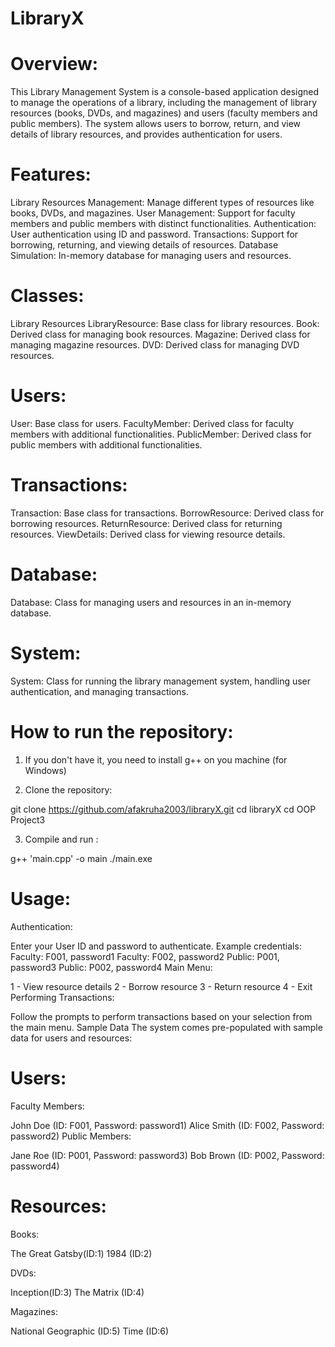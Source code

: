 # LibraryX

# Overview:
This Library Management System is a console-based application designed to manage the operations of a library, including the management of library resources (books, DVDs, and magazines) and users (faculty members and public members). The system allows users to borrow, return, and view details of library resources, and provides authentication for users.

# Features: 
Library Resources Management: Manage different types of resources like books, DVDs, and magazines.
User Management: Support for faculty members and public members with distinct functionalities.
Authentication: User authentication using ID and password.
Transactions: Support for borrowing, returning, and viewing details of resources.
Database Simulation: In-memory database for managing users and resources.
# Classes:
Library Resources
LibraryResource: Base class for library resources.
Book: Derived class for managing book resources.
Magazine: Derived class for managing magazine resources.
DVD: Derived class for managing DVD resources.
# Users:
User: Base class for users.
FacultyMember: Derived class for faculty members with additional functionalities.
PublicMember: Derived class for public members with additional functionalities.
# Transactions:
Transaction: Base class for transactions.
BorrowResource: Derived class for borrowing resources.
ReturnResource: Derived class for returning resources.
ViewDetails: Derived class for viewing resource details.
# Database:
Database: Class for managing users and resources in an in-memory database.
# System:
System: Class for running the library management system, handling user authentication, and managing transactions.
# How to run the repository:
1. If you don't have it, you need to install g++ on you machine (for Windows)

2. Clone the repository:

git clone https://github.com/afakruha2003/libraryX.git
cd libraryX
cd OOP Project3


3. Compile and run :

g++ 'main.cpp' -o main
./main.exe

 # Usage: 
Authentication:

Enter your User ID and password to authenticate.
Example credentials:
Faculty: F001, password1
Faculty: F002, password2
Public: P001, password3
Public: P002, password4
Main Menu:

1 - View resource details
2 - Borrow resource
3 - Return resource
4 - Exit
Performing Transactions:

Follow the prompts to perform transactions based on your selection from the main menu.
Sample Data
The system comes pre-populated with sample data for users and resources:

# Users: 
Faculty Members:

John Doe (ID: F001, Password: password1)
Alice Smith (ID: F002, Password: password2)
Public Members:

Jane Roe (ID: P001, Password: password3)
Bob Brown (ID: P002, Password: password4)
# Resources:
Books:

 The Great Gatsby(ID:1)
1984 (ID:2)

DVDs:

Inception(ID:3)
The Matrix (ID:4)

Magazines:

National Geographic (ID:5)
Time (ID:6)
